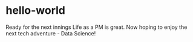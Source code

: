 # hello-world
Ready for the next innings
Life as a PM is great. Now hoping to enjoy the next tech adventure - Data Science!
